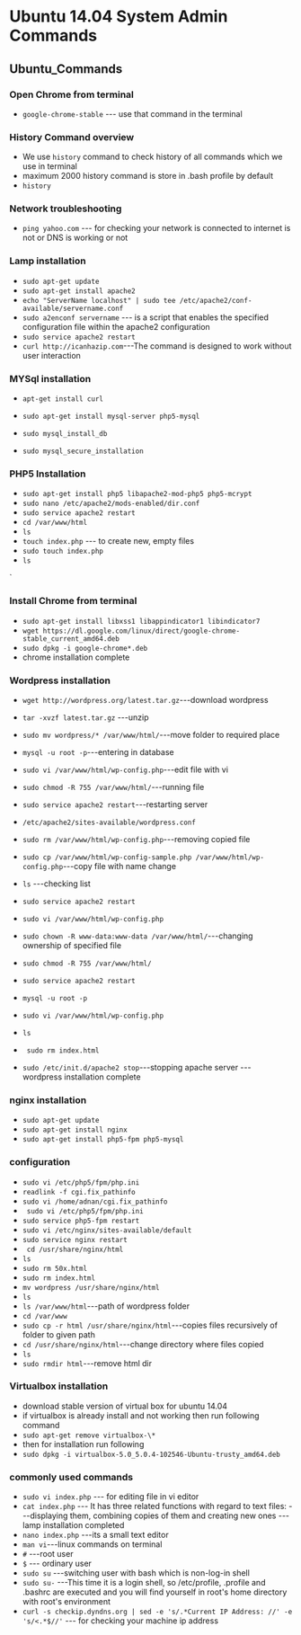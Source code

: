 # Ubuntu 14.04 System Admin Commands


## Ubuntu_Commands

### Open Chrome from terminal 
* `google-chrome-stable` --- use that command in the terminal 


### History Command overview 
* We use `history` command to check history of all commands which we use in terminal
* maximum 2000 history command is store in .bash profile by default
* `history`

### Network troubleshooting   
* `ping yahoo.com` --- for checking your network is connected to internet is not or DNS is working or not

###  Lamp installation

*   `sudo apt-get update`
*   `sudo apt-get install apache2`
*   `echo "ServerName localhost" | sudo tee /etc/apache2/conf-available/servername.conf`
*   `sudo a2enconf servername` --- is  a  script  that  enables the specified configuration file within the apache2 configuration
*   `sudo service apache2 restart`
*   `curl http://icanhazip.com`---The command is designed to work without user interaction

### MYSql installation

*   `apt-get install curl`
 
*   `sudo apt-get install mysql-server php5-mysql`
*   `sudo mysql_install_db`
*   `sudo mysql_secure_installation`

### PHP5 Installation

*   `sudo apt-get install php5 libapache2-mod-php5 php5-mcrypt`
*   `sudo nano /etc/apache2/mods-enabled/dir.conf`
*   `sudo service apache2 restart`
*   `cd /var/www/html`
*   `ls`
*  `touch index.php` --- to create new, empty files
*  `sudo touch index.php`
*  `ls`

`
###  Install Chrome from terminal
*  `sudo apt-get install libxss1 libappindicator1 libindicator7`
*  `wget https://dl.google.com/linux/direct/google-chrome-stable_current_amd64.deb`
*  `sudo dpkg -i google-chrome*.deb`
* chrome installation complete


### Wordpress installation
*   `wget http://wordpress.org/latest.tar.gz`---download wordpress
*   `tar -xvzf latest.tar.gz` ---unzip
*   `sudo mv wordpress/* /var/www/html/`---move folder to required place 
*   `mysql -u root -p`---entering in database
*   `sudo vi /var/www/html/wp-config.php`---edit file with vi
*   `sudo chmod -R 755 /var/www/html/`---running file
*   `sudo service apache2 restart`---restarting server
*   `/etc/apache2/sites-available/wordpress.conf`
*   `sudo rm /var/www/html/wp-config.php`---removing copied file
*   `sudo cp /var/www/html/wp-config-sample.php /var/www/html/wp-config.php`---copy file with name change

*   `ls` ---checking list
*   `sudo service apache2 restart`
*   `sudo vi /var/www/html/wp-config.php`
*   `sudo chown -R www-data:www-data /var/www/html/`---changing ownership of specified file
*   `sudo chmod -R 755 /var/www/html/`
*   `sudo service apache2 restart`
 
*   `mysql -u root -p`
*   `sudo vi /var/www/html/wp-config.php`
*   `ls`
 
*  ` sudo rm index.html`

*   `sudo /etc/init.d/apache2 stop`---stopping apache server
   --- wordpress installation complete


### nginx installation
*   `sudo apt-get update`
*   `sudo apt-get install nginx`
*   `sudo apt-get install php5-fpm php5-mysql`

  
### configuration
*   `sudo vi /etc/php5/fpm/php.ini`
*  `readlink -f cgi.fix_pathinfo`
*   `sudo vi /home/adnan/cgi.fix_pathinfo`
*  ` sudo vi /etc/php5/fpm/php.ini`
*   `sudo service php5-fpm restart`
*   `sudo vi /etc/nginx/sites-available/default`
*   `sudo service nginx restart`
*  ` cd /usr/share/nginx/html`
*   `ls`
*   `sudo rm 50x.html` 
*   `sudo rm index.html` 
*   `mv wordpress /usr/share/nginx/html`
*   `ls`
*   `ls /var/www/html`---path of wordpress folder
*   `cd /var/www`
*   `sudo cp -r html /usr/share/nginx/html`---copies files recursively of folder to given path 
*   `cd /usr/share/nginx/html`---change directory where files copied
*   `ls`
*   `sudo rmdir html`---remove html dir

### Virtualbox installation

* download stable version of virtual box for ubuntu 14.04
* if virtualbox is already install and not working then run following command
* `sudo apt-get remove virtualbox-\*`
* then for installation run following
* `sudo dpkg -i virtualbox-5.0_5.0.4-102546-Ubuntu-trusty_amd64.deb`

### commonly used commands

*  `sudo vi index.php` --- for editing file in vi editor
*  `cat index.php`
  --- It has three related functions with regard to text files: 
  ---displaying them, combining copies of them and creating new ones
  --- lamp installation completed
*  `nano index.php` ---its a small text editor
*  `man vi`---linux commands on terminal
*  ` # ` ---root user 
* `$` --- ordinary user
* `sudo su`  ---switching user with bash which is non-log-in shell
* `sudo su-`  ---This time it is a login shell, so /etc/profile, .profile and .bashrc are executed and
             you will find yourself in root's home directory with root's environment
* `curl -s checkip.dyndns.org | sed -e 's/.*Current IP Address: //' -e 's/<.*$//'` --- for checking your machine ip address


